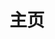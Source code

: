 ---
home: true
layout: BlogHome
icon: home
title: 主页
heroImage: https://theme-hope-assets.vuejs.press/logo.svg
heroText: 酸菜鱼Blog

footer: <a href="https://beian.miit.gov.cn/" target="_blank">湘ICP备2023009439号</a> 
---